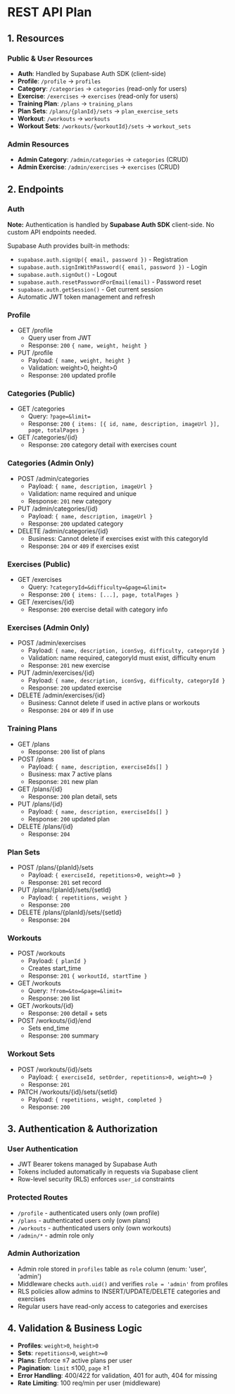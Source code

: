 # REST API Plan

## 1. Resources

### Public & User Resources
- **Auth**: Handled by Supabase Auth SDK (client-side)
- **Profile**: `/profile` → `profiles`
- **Category**: `/categories` → `categories` (read-only for users)
- **Exercise**: `/exercises` → `exercises` (read-only for users)
- **Training Plan**: `/plans` → `training_plans`
- **Plan Sets**: `/plans/{planId}/sets` → `plan_exercise_sets`
- **Workout**: `/workouts` → `workouts`
- **Workout Sets**: `/workouts/{workoutId}/sets` → `workout_sets`

### Admin Resources
- **Admin Category**: `/admin/categories` → `categories` (CRUD)
- **Admin Exercise**: `/admin/exercises` → `exercises` (CRUD)

## 2. Endpoints

### Auth
**Note:** Authentication is handled by **Supabase Auth SDK** client-side. No custom API endpoints needed.

Supabase Auth provides built-in methods:
- `supabase.auth.signUp({ email, password })` - Registration
- `supabase.auth.signInWithPassword({ email, password })` - Login
- `supabase.auth.signOut()` - Logout
- `supabase.auth.resetPasswordForEmail(email)` - Password reset
- `supabase.auth.getSession()` - Get current session
- Automatic JWT token management and refresh

### Profile
- GET /profile
  - Query user from JWT
  - Response: `200` `{ name, weight, height }`
- PUT /profile
  - Payload: `{ name, weight, height }`
  - Validation: weight>0, height>0
  - Response: `200` updated profile

### Categories (Public)
- GET /categories
  - Query: `?page=&limit=`
  - Response: `200` `{ items: [{ id, name, description, imageUrl }], page, totalPages }`
- GET /categories/{id}
  - Response: `200` category detail with exercises count

### Categories (Admin Only)
- POST /admin/categories
  - Payload: `{ name, description, imageUrl }`
  - Validation: name required and unique
  - Response: `201` new category
- PUT /admin/categories/{id}
  - Payload: `{ name, description, imageUrl }`
  - Response: `200` updated category
- DELETE /admin/categories/{id}
  - Business: Cannot delete if exercises exist with this categoryId
  - Response: `204` or `409` if exercises exist

### Exercises (Public)
- GET /exercises
  - Query: `?categoryId=&difficulty=&page=&limit=`
  - Response: `200` `{ items: [...], page, totalPages }`
- GET /exercises/{id}
  - Response: `200` exercise detail with category info

### Exercises (Admin Only)
- POST /admin/exercises
  - Payload: `{ name, description, iconSvg, difficulty, categoryId }`
  - Validation: name required, categoryId must exist, difficulty enum
  - Response: `201` new exercise
- PUT /admin/exercises/{id}
  - Payload: `{ name, description, iconSvg, difficulty, categoryId }`
  - Response: `200` updated exercise
- DELETE /admin/exercises/{id}
  - Business: Cannot delete if used in active plans or workouts
  - Response: `204` or `409` if in use

### Training Plans
- GET /plans
  - Response: `200` list of plans
- POST /plans
  - Payload: `{ name, description, exerciseIds[] }`
  - Business: max 7 active plans
  - Response: `201` new plan
- GET /plans/{id}
  - Response: `200` plan detail, sets
- PUT /plans/{id}
  - Payload: `{ name, description, exerciseIds[] }`
  - Response: `200` updated plan
- DELETE /plans/{id}
  - Response: `204`

### Plan Sets
- POST /plans/{planId}/sets
  - Payload: `{ exerciseId, repetitions>0, weight>=0 }`
  - Response: `201` set record
- PUT /plans/{planId}/sets/{setId}
  - Payload: `{ repetitions, weight }`
  - Response: `200`
- DELETE /plans/{planId}/sets/{setId}
  - Response: `204`

### Workouts
- POST /workouts
  - Payload: `{ planId }`
  - Creates start_time
  - Response: `201` `{ workoutId, startTime }`
- GET /workouts
  - Query: `?from=&to=&page=&limit=`
  - Response: `200` list
- GET /workouts/{id}
  - Response: `200` detail + sets
- POST /workouts/{id}/end
  - Sets end_time
  - Response: `200` summary

### Workout Sets
- POST /workouts/{id}/sets
  - Payload: `{ exerciseId, setOrder, repetitions>0, weight>=0 }`
  - Response: `201`
- PATCH /workouts/{id}/sets/{setId}
  - Payload: `{ repetitions, weight, completed }`
  - Response: `200`

## 3. Authentication & Authorization

### User Authentication
- JWT Bearer tokens managed by Supabase Auth
- Tokens included automatically in requests via Supabase client
- Row-level security (RLS) enforces `user_id` constraints

### Protected Routes
- `/profile` - authenticated users only (own profile)
- `/plans` - authenticated users only (own plans)
- `/workouts` - authenticated users only (own workouts)
- `/admin/*` - admin role only

### Admin Authorization
- Admin role stored in `profiles` table as `role` column (enum: 'user', 'admin')
- Middleware checks `auth.uid()` and verifies `role = 'admin'` from profiles
- RLS policies allow admins to INSERT/UPDATE/DELETE categories and exercises
- Regular users have read-only access to categories and exercises

## 4. Validation & Business Logic
- **Profiles**: `weight>0`, `height>0`
- **Sets**: `repetitions>0`, `weight>=0`
- **Plans**: Enforce ≤7 active plans per user
- **Pagination**: `limit` ≤100, `page` ≥1
- **Error Handling**: 400/422 for validation, 401 for auth, 404 for missing
- **Rate Limiting**: 100 req/min per user (middleware)

